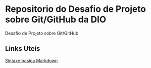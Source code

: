 # Repositorio do Desafio de Projeto sobre Git/GitHub da DIO
Desafio de Projeto sobre Git/GitHub

## Links Uteis
[Sintaxe basica Markdown](https://www.markdownguide.org/basic-syntax/)
